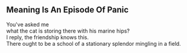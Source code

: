 Meaning Is An Episode Of Panic
------------------------------
You've asked me  
what the cat is storing there with his marine hips?  
I reply, the friendship knows this.  
There ought to be a school of a stationary splendor mingling in a field.  
